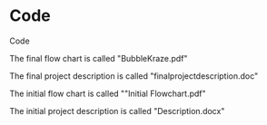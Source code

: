 Code
====

Code

The final flow chart is called "BubbleKraze.pdf"

The final project description is called "finalprojectdescription.doc"

The initial flow chart is called ""Initial Flowchart.pdf"

The initial project description is called "Description.docx"
